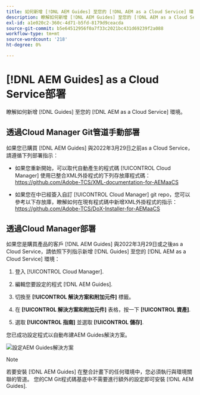 ```yaml
---
title: 如何新增 [!DNL AEM Guides] 至您的 [!DNL AEM as a Cloud Service] 環境
description: 瞭解如何新增 [!DNL AEM Guides] 至您的 [!DNL AEM as a Cloud Service] 環境
exl-id: a1e020c2-360c-4d71-b5fd-8179d9ceacda
source-git-commit: b5e64512956f0a7f33c2021bc431d69239f2a088
workflow-type: tm+mt
source-wordcount: '218'
ht-degree: 0%

---
```


# [!DNL AEM Guides] as a Cloud Service部署

瞭解如何新增 [!DNL Guides] 至您的 [!DNL AEM as a Cloud Service] 環境。

## 透過Cloud Manager Git管道手動部署

如果您已購買 [!DNL AEM Guides] 與2022年3月29日之前as a Cloud Service，請遵循下列部署指示：

* 如果您重新開始，可以取代自動產生的程式碼 [!UICONTROL Cloud Manager] 使用已整合XML外掛程式的下列存放庫程式碼： https://github.com/Adobe-TCS/XML-documentation-for-AEMaaCS

* 如果您在中已經簽入自訂 [!UICONTROL Cloud Manager] git repo，您可以參考以下存放庫，瞭解如何在現有程式碼中新增XML外掛程式的指示：https://github.com/Adobe-TCS/DoX-Installer-for-AEMaaCS

## 透過Cloud Manager部署

如果您是購買產品的客戶 [!DNL AEM Guides] 與2022年3月29日或之後as a Cloud Service，請依照下列指示新增 [!DNL Guides] 至您的 [!DNL AEM as a Cloud Service] 環境：

1. 登入 [!UICONTROL Cloud Manager].

1. 編輯您要設定的程式 [!DNL AEM Guides].

1. 切換至 **[!UICONTROL 解決方案和附加元件]** 標籤。

1. 在 **[!UICONTROL 解決方案和附加元件]** 表格，按一下 **[!UICONTROL 資產]**.

1. 選取 **[!UICONTROL 指南]** 並選取 **[!UICONTROL 儲存]**.

您已成功設定程式以自動布建AEM Guides解決方案。

![設定AEM Guides解決方案](assets/addon-configuration.png)

>[!NOTE]
>
>若要安裝 [!DNL AEM Guides] 在整合計畫下的任何環境中，您必須執行與環境關聯的管道。 您的CM Git程式碼基底中不需要進行額外的設定即可安裝 [!DNL AEM Guides].
